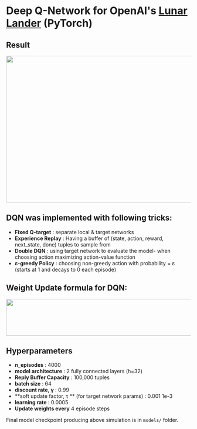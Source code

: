 # Deep Q-Network for OpenAI's [Lunar Lander](https://github.com/openai/gym/blob/master/gym/envs/box2d/lunar_lander.py) (PyTorch)


## Result

<p align="center"><img src="final_simul.mp4" width = "600" height = "400"></p>


## DQN was implemented with following tricks:

* **Fixed Q-target** : separate local & target networks
* **Experience Replay** : Having a buffer of (state, action, reward, next_state, done) tuples to sample from 
* **Double DQN** : using target network to evaluate the model- when choosing action maximizing action-value function 
* **ε-greedy Policy** : choosing non-greedy action with probability = ε (starts at 1 and decays to 0 each episode) 


## Weight Update formula for DQN: 

<p align="center"><img src="formula.png" width = "550" height = "100"></p>


## Hyperparameters

* **n_episodes** : 4000
* **model architecture** : 2 fully connected layers (h=32)
* **Reply Buffer Capacity** : 100,000 tuples
* **batch size** : 64       
* **discount rate, γ** : 0.99    
* **soft update factor, τ ** (for target network params) : 0.001 1e-3     
* **learning rate** : 0.0005               
* **Update weights every** 4 episode steps 

Final model checkpoint producing above simulation is in `models/` folder. 
